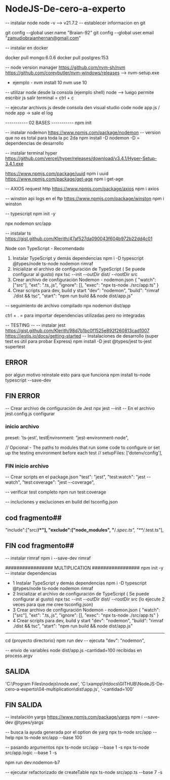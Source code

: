 # NodeJS-De-cero-a-experto

-- instalar node
node -v
--> v21.7.2
-- establecer informacion en git

git config --global user.name "Braian-92"
git config --global user.email "zamudiobraianhernan@gmail.com"

-- instalar en docker

docker pull mongo:6.0.6
docker pull postgres:153

-- node version manager
https://github.com/nvm-sh/nvm
https://github.com/coreybutler/nvm-windows/releases
--> nvm-setup.exe
 - ejemplo -
nvm install 10
nvm use 10

-- utilizar node desde la consola (ejemplo shell)
node
--> luego permite escribir js
salir terminal = ctrl + c 

-- ejecutar archivos js desde consola den visual studio code
node app.js / node app
-> sale el log

----------- 02 BASES -----------
npm init

-- instalar nodemon 
https://www.npmjs.com/package/nodemon
-- version que no es total para toda la pc 2da
npm install -D nodemon 
-D = dependencias de desarrollo

-- instalar terminal hyper
https://github.com/vercel/hyper/releases/download/v3.4.1/Hyper-Setup-3.4.1.exe

https://www.npmjs.com/package/uuid
npm i uuid
https://www.npmjs.com/package/get-age
npm i get-age

-- AXIOS request http
https://www.npmjs.com/package/axios
npm i axios

-- winston api logs en el ftp
https://www.npmjs.com/package/winston
npm i winston

-- typescript
npm init -y

npx nodemon src/app

-- instalar ts
https://gist.github.com/Klerith/47af527da090043f604b972b22dd4c01

Node con TypeScript - Recomendado
1. Instalar TypeScript y demás dependencias
npm i -D typescript @types/node ts-node nodemon rimraf
2. Inicializar el archivo de configuración de TypeScript ( Se puede configurar al gusto)
npx tsc --init --outDir dist/ --rootDir src
3. Crear archivo de configuración Nodemon - nodemon.json
{
  "watch": ["src"],
  "ext": ".ts,.js",
  "ignore": [],
  "exec": "npx ts-node ./src/app.ts"
}
4. Crear scripts para dev, build y start
  "dev": "nodemon",
  "build": "rimraf ./dist && tsc",
  "start": "npm run build && node dist/app.js"

-- seguimiento de archivo compilado
npx nodemon dist/app

ctrl + . = para importar dependencias utilizadas pero no integradas

-- TESTING --
-- instalar jest
https://gist.github.com/Klerith/98d7b1bc0f1525e892f260813cad1007
https://jestjs.io/docs/getting-started
-- Instalaciones de desarrollo (super test es útil para probar Express)
npm install -D jest @types/jest ts-jest supertest
## ERROR ##
por algun motivo reinstale esto para que funciona 
npm install ts-node typescript --save-dev
## FIN ERROR ##
-- Crear archivo de configuración de Jest
npx jest --init
-- En el archivo jest.config.js configurar
### inicio archivo
preset: 'ts-jest',
testEnvironment: "jest-environment-node",

// Opcional - The paths to modules that run some code to configure or set up the testing environment before each test
// setupFiles: ['dotenv/config'],
### FIN inicio archivo
-- Crear scripts en el package.json
"test": "jest",
"test:watch": "jest --watch",
"test:coverage": "jest --coverage",

-- verificar test completo
npm run test:coverage

-- incluciones y excluciones en build del tsconfig.json
## cod fragmento##
"include":["src/**/*"],
  "exclude":["node_modules", "**/*.spec.ts", "**/*.test.ts"],
## FIN cod fragmento##

-- instalar rimraf
npm i --save-dev rimraf


################# MULTIPLICATION #################
npm init -y
-- instalar dependencias
* 1 Instalar TypeScript y demás dependencias
npm i -D typescript @types/node ts-node nodemon rimraf
* 2 Inicializar el archivo de configuración de TypeScript ( Se puede configurar al gusto)
npx tsc --init --outDir dist/ --rootDir src       (lo ejecute 2 veces para que me cree tsconfig.json)
* 3 Crear archivo de configuración Nodemon - nodemon.json
{
  "watch": ["src"],
  "ext": ".ts,.js",
  "ignore": [],
  "exec": "npx ts-node ./src/app.ts"
}
* 4 Crear scripts para dev, build y start
"dev": "nodemon",
"build": "rimraf ./dist && tsc",
"start": "npm run build && node dist/app.js"

---------
cd {proyecto directorio}
npm run dev -- ejecuta "dev": "nodemon",

-- envio de variables 
node dist/app.js -cantidad=100
recibidas en 
process.argv
## SALIDA ##
'C:\\Program Files\\nodejs\\node.exe',
'C:\\xampp\\htdocs\\GITHUB\\NodeJS-De-cero-a-experto\\04-multiplication\\dist\\app.js',
'-cantidad=100'
## FIN SALIDA ##

-- instalación yargs
https://www.npmjs.com/package/yargs
npm i --save-dev @types/yargs

-- busca la ayuda generada por el option de yarg
npx ts-node src/app --help
npx ts-node src/app --base 100

-- pasando argumentos
npx ts-node src/app --base 1 -s
npx ts-node src/app.logic --base 1 -s

npm run dev:nodemon-b7

-- ejecutar refactorizado de createTable
npx ts-node src/app.ts --base 7 -s